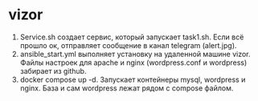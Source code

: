 # vizor
1. Service.sh создает сервис, который запускает task1.sh. Если всё прошло ок, отправляет сообщение в канал telegram (alert.jpg).
2. ansible_start.yml выполняет установку на удаленной машине vizor. Файлы настроек для apache и nginx (wordpress.conf и wordpress) забирает из github.
3. docker compose up -d. Запускает контейнеры mysql, wordpress и nginx. База и сам wordpress лежат рядом с compose файлом.
